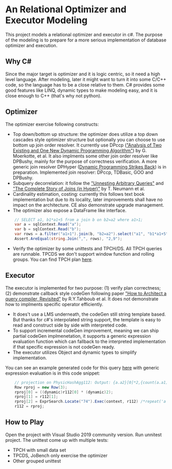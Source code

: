 # An Relational Optimizer and Executor Modeling
This project models a relational optimizer and executor in c#. The purpose of the modeling is to prepare for a more serious implementation of database optimizer and execution.

## Why C#
Since the major target is optimizer and it is logic centric, so it need a high level language.  After modeling, later it might want to turn it into some C/C++ code, so the language has to be a close relative to them.  C# provides some good features like LINQ, dynamic types to make modeling easy, and it is close enough to C++ (that's why not python).

## Optimizer
The optimizer exercise following constructs:
- Top down/bottom up structure: the optimizer does utilize a top down cascades style optimizer structure but optionally you can choose to use bottom up join order resolver.  It currently use DPccp (["Analysis of Two Existing and One New Dynamic Programming Algorithm"](http://www.vldb.org/conf/2006/p930-moerkotte.pdf)) by G. Moerkotte, et al. It also implments some other join order resolver like DPBushy, mainly for the purpose of correctness verification. A more generic join resolver DPHyper ([Dynamic Programming Strikes Back](https://15721.courses.cs.cmu.edu/spring2017/papers/14-optimizer1/p539-moerkotte.pdf)) is in preparation. Implemented join resolver: DPccp, TDBasic, GOO and DPBushy.
- Subquery decorrelation: it follow the ["Unnesting Arbitrary Queries"](https://pdfs.semanticscholar.org/1596/d282b7b6e8723a9780a511c87481df070f7d.pdf) and ["The Complete Story of Joins (in Hyper)"](http://btw2017.informatik.uni-stuttgart.de/slidesandpapers/F1-10-37/paper_web.pdf) by T. Neumann et al. 
- Cardinality estimation, costing: currently this follows text book implementation but due to its locality, later improvements shall have no impact on the architecture. CE also demonstrate upgrade management.
- The optimizer also expose a DataFrame like interface.
```c#
	// SELECT a1, b1*a1+5 from a join b on b2=a2 where a1>1;
	var a = sqlContext.Read("a");
	var b = sqlContext.Read("b");
	var rows = a.filter("a1>1").join(b, "b2=a2").select("a1", "b1*a1+5").show();
	Assert.AreEqual(string.Join(",", rows), "2,9");
```
- Verify the optimizer by some unittests and TPCH/DS. All TPCH queries are runnable. TPCDS we don't support window function and rolling groups. You can find TPCH plan [here](https://github.com/zhouqingqing/adb/tree/master/test/regress/expect/tpch0001).

## Executor
The executor is implemented for two purpose: (1) verify plan correctness; (2) demonstrate callback style codeGen following paper ["How to Architect a query compiler, Revisited"](https://www.cs.purdue.edu/homes/rompf/papers/tahboub-sigmod18.pdf) by R.Y.Tahboub et al. It does not demonstrate how to implments specific operator efficiently.
- It does't use a LMS underneath, the codeGen still string template based. But thanks for c#'s interpolated string support, the template is easy to read and construct side by side with interpreted code.
- To support incremental codeGen improvement, meaning we can ship partial codeGen implmenetation, it supports a generic expression evaluation function which can fallback to the interpreted implementation if that specific expression is not codeGen ready.
- The executor utilizes Object and dynamic types to simplify implementation.

You can see an example generated code for this query [here](https://github.com/zhouqingqing/adb/tree/master/test/gen_example.cs) with generic expression evaluation is in this code snippet:

```c#
	// projection on PhysicHashAgg112: Output: {a.a2}[0]*2,{count(a.a1)}[1],repeat('a',{a.a2}[0]) 
	Row rproj = new Row(3);
	rproj[0] = ((dynamic)r112[0] * (dynamic)2);
	rproj[1] = r112[1];
	rproj[2] = ExprSearch.Locate("74").Exec(context, r112) /*repeat('a',{a.a2}[0])*/;
	r112 = rproj;
```

## How to Play
Open the project with Visual Studio 2019 community version. Run unnitest project. The unittest come up with multiple tests:
- TPCH with small data set
- TPCDS, JoBench only exercise the optimizer
- Other grouped unittest
